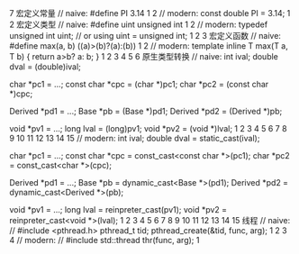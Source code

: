 7
宏定义常量
// naive:
#define PI 3.14
1
2
// modern:
const double PI = 3.14;
1
2
宏定义类型
// naive:
#define uint unsigned int
1
2
// modern:
typedef unsigned int uint;
// or using uint = unsigned int;
1
2
3
宏定义函数
// naive:
#define max(a, b) ((a)>(b)?(a):(b))
1
2
// modern:
template<T>
inline T max(T a, T b)
{
    return a>b? a: b;
}
1
2
3
4
5
6
原生类型转换
// naive:
int ival;
double dval = (double)ival;

char *pc1 = ...;
const char *cpc = (char *)pc1;
char *pc2 = (const char *)cpc;

Derived *pd1 = ...;
Base *pb = (Base *)pd1;
Derived *pd2 = (Derived *)pb;

void *pv1 = ...;
long lval = (long)pv1;
void *pv2 = (void *)lval;
1
2
3
4
5
6
7
8
9
10
11
12
13
14
15
// modern:
int ival;
double dval = static_cast<double>(ival);

char *pc1 = ...;
const char *cpc = const_cast<const char *>(pc1);
char *pc2 = const_cast<char *>(cpc);

Derived *pd1 = ...;
Base *pb = dynamic_cast<Base *>(pd1);
Derived *pd2 = dynamic_cast<Derived *>(pb);

void *pv1 = ...;
long lval = reinpreter_cast<long>(pv1);
void *pv2 = reinpreter_cast<void *>(lval);
1
2
3
4
5
6
7
8
9
10
11
12
13
14
15
线程
// naive:
// #include <pthread.h>
pthread_t tid;
pthread_create(&tid, func, arg);
1
2
3
4
// modern:
// #include <thread>
std::thread thr(func, arg);
1